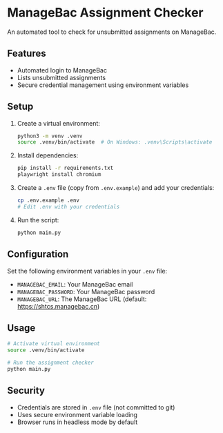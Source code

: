 # ManageBac Assignment Checker

An automated tool to check for unsubmitted assignments on ManageBac.

## Features

- Automated login to ManageBac
- Lists unsubmitted assignments
- Secure credential management using environment variables

## Setup

1. Create a virtual environment:
   ```bash
   python3 -m venv .venv
   source .venv/bin/activate  # On Windows: .venv\Scripts\activate
   ```

2. Install dependencies:
   ```bash
   pip install -r requirements.txt
   playwright install chromium
   ```

3. Create a `.env` file (copy from `.env.example`) and add your credentials:
   ```bash
   cp .env.example .env
   # Edit .env with your credentials
   ```

4. Run the script:
   ```bash
   python main.py
   ```

## Configuration

Set the following environment variables in your `.env` file:

- `MANAGEBAC_EMAIL`: Your ManageBac email
- `MANAGEBAC_PASSWORD`: Your ManageBac password
- `MANAGEBAC_URL`: The ManageBac URL (default: https://shtcs.managebac.cn)

## Usage

```bash
# Activate virtual environment
source .venv/bin/activate

# Run the assignment checker
python main.py
```

## Security

- Credentials are stored in `.env` file (not committed to git)
- Uses secure environment variable loading
- Browser runs in headless mode by default